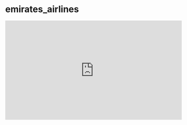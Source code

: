 # emirates_airlines

<iframe width="560" height="315" src="https://www.youtube.com/embed/K39OO24kjmk" title="YouTube video player" frameborder="0" allow="accelerometer; autoplay; clipboard-write; encrypted-media; gyroscope; picture-in-picture" allowfullscreen></iframe>
